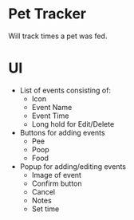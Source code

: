 # Pet Tracker

Will track times a pet was fed.

# UI

- List of events consisting of:
	- Icon
	- Event Name
	- Event Time
	- Long hold for Edit/Delete
- Buttons for adding events
	- Pee
	- Poop
	- Food
- Popup for adding/editing events
	- Image of event
	- Confirm button
	- Cancel
	- Notes
	- Set time
